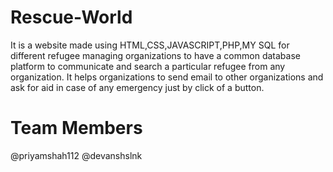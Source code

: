 # Rescue-World
It is a website made using HTML,CSS,JAVASCRIPT,PHP,MY SQL for different refugee managing organizations to have a common database platform to communicate and search a particular refugee from any organization.
It helps organizations to send email to  other organizations and ask for  aid in case of any emergency just by click of a button.

# Team Members
@priyamshah112
@devanshslnk
